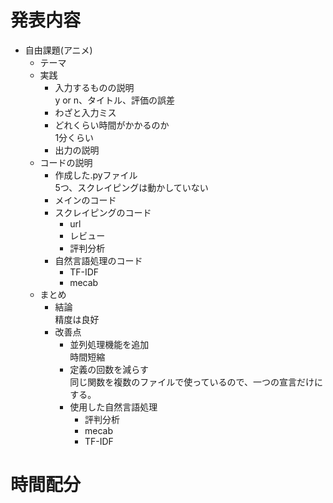 # 発表内容
* 自由課題(アニメ)
    * テーマ
    * 実践  
        * 入力するものの説明  
        y or n、タイトル、評価の誤差
        * わざと入力ミス
        * どれくらい時間がかかるのか  
        1分くらい  
        * 出力の説明  
    * コードの説明  
        * 作成した.pyファイル  
        5つ、スクレイピングは動かしていない
        * メインのコード  
        * スクレイピングのコード
            * url
            * レビュー
            * 評判分析
        * 自然言語処理のコード
            * TF-IDF
            * mecab
    * まとめ
        * 結論  
        精度は良好
        * 改善点
            * 並列処理機能を追加  
            時間短縮 
            * 定義の回数を減らす  
            同じ関数を複数のファイルで使っているので、一つの宣言だけにする。  
            * 使用した自然言語処理  
                * 評判分析
                * mecab
                * TF-IDF

# 時間配分

